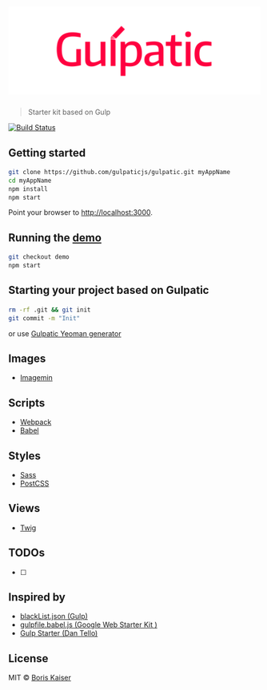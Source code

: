 # ![Gulpatic](https://raw.githubusercontent.com/gulpaticjs/gulpatic/demo/resources/logo.png)
> Starter kit based on Gulp

[![Build Status](https://travis-ci.org/gulpaticjs/gulpatic.svg?branch=master)](https://travis-ci.org/gulpaticjs/gulpatic)


## Getting started
```bash
git clone https://github.com/gulpaticjs/gulpatic.git myAppName
cd myAppName
npm install
npm start
```

Point your browser to [http://localhost:3000](http://localhost:3000).


## Running the [demo](https://gulpaticjs.github.io)
```bash
git checkout demo
npm start
```


## Starting your project based on Gulpatic
```bash
rm -rf .git && git init
git commit -m "Init"
```
or use [Gulpatic Yeoman generator](https://github.com/gulpaticjs/gulpatic-generator)


## Images
- [Imagemin](https://github.com/imagemin/imagemin)

## Scripts
- [Webpack](http://webpack.github.io/)
- [Babel](https://babeljs.io/)

## Styles
- [Sass](http://sass-lang.com/)
- [PostCSS](http://postcss.org/)

## Views
- [Twig](http://twig.sensiolabs.org/)


## TODOs
- [ ]


## Inspired by
- [blackList.json (Gulp)](https://github.com/gulpjs/plugins/blob/master/src/blackList.json)
- [gulpfile.babel.js (Google Web Starter Kit )](https://github.com/google/web-starter-kit/blob/master/gulpfile.babel.js)
- [Gulp Starter (Dan Tello)](https://github.com/greypants/gulp-starter)


## License
MIT © [Boris Kaiser](http://kaiser.wtf)
